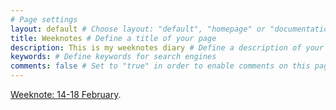 ```yaml
---
# Page settings
layout: default # Choose layout: "default", "homepage" or "documentation-archive"
title: Weeknotes # Define a title of your page
description: This is my weeknotes diary # Define a description of your page
keywords: # Define keywords for search engines
comments: false # Set to "true" in order to enable comments on this page. Make sure you properly setup "disqus_forum_shortname" variable in "_config.yml"
---
```


[Weeknote: 14-18 February](weeknotes-14-18-february-2022.md).

